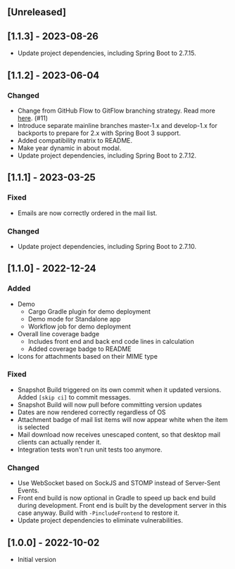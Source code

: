 
## [Unreleased]

## [1.1.3] - 2023-08-26
* Update project dependencies, including Spring Boot to 2.7.15.

## [1.1.2] - 2023-06-04
### Changed
* Change from GitHub Flow to GitFlow branching strategy. Read more [here](https://www.flagship.io/git-branching-strategies/). (#11)
* Introduce separate mainline branches master-1.x and develop-1.x for backports to prepare for 2.x with Spring Boot 3 support.
* Added compatibility matrix to README.
* Make year dynamic in about modal.
* Update project dependencies, including Spring Boot to 2.7.12.

## [1.1.1] - 2023-03-25
### Fixed
* Emails are now correctly ordered in the mail list.

### Changed
* Update project dependencies, including Spring Boot to 2.7.10.

## [1.1.0] - 2022-12-24
### Added
* Demo
  * Cargo Gradle plugin for demo deployment
  * Demo mode for Standalone app
  * Workflow job for demo deployment
* Overall line coverage badge
  * Includes front end and back end code lines in calculation
  * Added coverage badge to README
* Icons for attachments based on their MIME type

### Fixed
* Snapshot Build triggered on its own commit when it updated versions. Added `[skip ci]` to commit messages.
* Snapshot Build will now pull before committing version updates
* Dates are now rendered correctly regardless of OS
* Attachment badge of mail list items will now appear white when the item is selected
* Mail download now receives unescaped content, so that desktop mail clients can actually render it.
* Integration tests won't run unit tests too anymore.

### Changed
* Use WebSocket based on SockJS and STOMP instead of Server-Sent Events.
* Front end build is now optional in Gradle to speed up back end build during development.
Front end is built by the development server in this case anyway. Build with `-PincludeFrontend` to restore it.
* Update project dependencies to eliminate vulnerabilities.

## [1.0.0] - 2022-10-02
* Initial version
